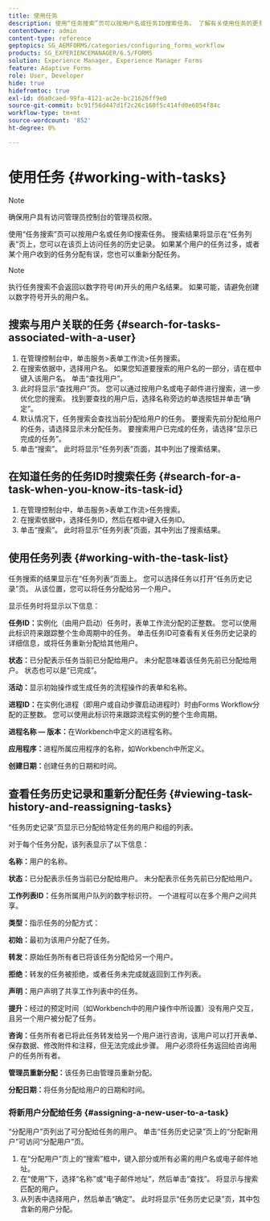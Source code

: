 ```yaml
---
title: 使用任务
description: 使用“任务搜索”页可以按用户名或任务ID搜索任务。 了解有关使用任务的更多信息。
contentOwner: admin
content-type: reference
geptopics: SG_AEMFORMS/categories/configuring_forms_workflow
products: SG_EXPERIENCEMANAGER/6.5/FORMS
solution: Experience Manager, Experience Manager Forms
feature: Adaptive Forms
role: User, Developer
hide: true
hidefromtoc: true
exl-id: d6a0caed-99fa-4121-ac2e-bc21626ff9e0
source-git-commit: bc91f56d447d1f2c26c160f5c414fd0e6054f84c
workflow-type: tm+mt
source-wordcount: '852'
ht-degree: 0%

---
```


# 使用任务 {#working-with-tasks}

>[!NOTE]
> 
> 确保用户具有访问管理员控制台的管理员权限。

使用“任务搜索”页可以按用户名或任务ID搜索任务。 搜索结果将显示在“任务列表”页上，您可以在该页上访问任务的历史记录。 如果某个用户的任务过多，或者某个用户收到的任务分配有误，您也可以重新分配任务。

>[!NOTE]
>
>执行任务搜索不会返回以数字符号(#)开头的用户名结果。 如果可能，请避免创建以数字符号开头的用户名。

## 搜索与用户关联的任务 {#search-for-tasks-associated-with-a-user}

1. 在管理控制台中，单击服务>表单工作流>任务搜索。
1. 在搜索依据中，选择用户名。 如果您知道要搜索的用户名的一部分，请在框中键入该用户名。 单击“查找用户”。
1. 此时将显示“查找用户”页。 您可以通过按用户名或电子邮件进行搜索，进一步优化您的搜索。 找到要查找的用户后，选择名称旁边的单选按钮并单击“确定”。
1. 默认情况下，任务搜索会查找当前分配给用户的任务。 要搜索先前分配给用户的任务，请选择显示未分配任务。 要搜索用户已完成的任务，请选择“显示已完成的任务”。
1. 单击“搜索”。 此时将显示“任务列表”页面，其中列出了搜索结果。

## 在知道任务的任务ID时搜索任务 {#search-for-a-task-when-you-know-its-task-id}

1. 在管理控制台中，单击服务>表单工作流>任务搜索。
1. 在搜索依据中，选择任务ID，然后在框中键入任务ID。
1. 单击“搜索”。 此时将显示“任务列表”页面，其中列出了搜索结果。

## 使用任务列表 {#working-with-the-task-list}

任务搜索的结果显示在“任务列表”页面上。 您可以选择任务以打开“任务历史记录”页。 从该位置，您可以将任务分配给另一个用户。

显示任务时将显示以下信息：

**任务ID：**&#x200B;实例化（由用户启动）任务时，表单工作流分配的正整数。 您可以使用此标识符来跟踪整个生命周期中的任务。 单击任务ID可查看有关任务历史记录的详细信息，或将任务重新分配给其他用户。

**状态：**&#x200B;已分配表示任务当前已分配给用户。 未分配意味着该任务先前已分配给用户。 状态也可以是“已完成”。

**活动：**&#x200B;显示初始操作或生成任务的流程操作的表单和名称。

**进程ID：**&#x200B;在实例化进程（即用户或自动步骤启动进程时）时由Forms Workflow分配的正整数。 您可以使用此标识符来跟踪流程实例的整个生命周期。

**进程名称 — 版本：**&#x200B;在Workbench中定义的进程名称。

**应用程序：**&#x200B;进程所属应用程序的名称，如Workbench中所定义。

**创建日期：**&#x200B;创建任务的日期和时间。

## 查看任务历史记录和重新分配任务 {#viewing-task-history-and-reassigning-tasks}

“任务历史记录”页显示已分配给特定任务的用户和组的列表。

对于每个任务分配，该列表显示了以下信息：

**名称：**&#x200B;用户的名称。

**状态：**&#x200B;已分配表示任务当前已分配给用户。 未分配表示任务先前已分配给用户。

**工作列表ID：**&#x200B;任务所属用户队列的数字标识符。 一个进程可以在多个用户之间共享。

**类型：**&#x200B;指示任务的分配方式：

**初始：**&#x200B;最初为该用户分配了任务。

**转发：**&#x200B;原始任务所有者已将该任务分配给另一个用户。

**拒绝：**&#x200B;转发的任务被拒绝，或者任务未完成就返回到工作列表。

**声明：**&#x200B;用户声明了共享工作列表中的任务。

**提升：**&#x200B;经过的预定时间（如Workbench中的用户操作中所设置）没有用户交互，且另一个用户被分配了任务。

**咨询：**&#x200B;任务所有者已将此任务转发给另一个用户进行咨询，该用户可以打开表单、保存数据、修改附件和注释，但无法完成此步骤。 用户必须将任务返回给咨询用户的任务所有者。

**管理员重新分配：**&#x200B;该任务已由管理员重新分配。

**分配日期：**&#x200B;将任务分配给用户的日期和时间。

### 将新用户分配给任务 {#assigning-a-new-user-to-a-task}

“分配用户”页列出了可分配给任务的用户。 单击“任务历史记录”页上的“分配新用户”可访问“分配用户”页。

1. 在“分配用户”页上的“搜索”框中，键入部分或所有必需的用户名或电子邮件地址。
1. 在“使用”下，选择“名称”或“电子邮件地址”，然后单击“查找”。 将显示与搜索匹配的用户。
1. 从列表中选择用户，然后单击“确定”。 此时将显示“任务历史记录”页，其中包含新的用户分配。
